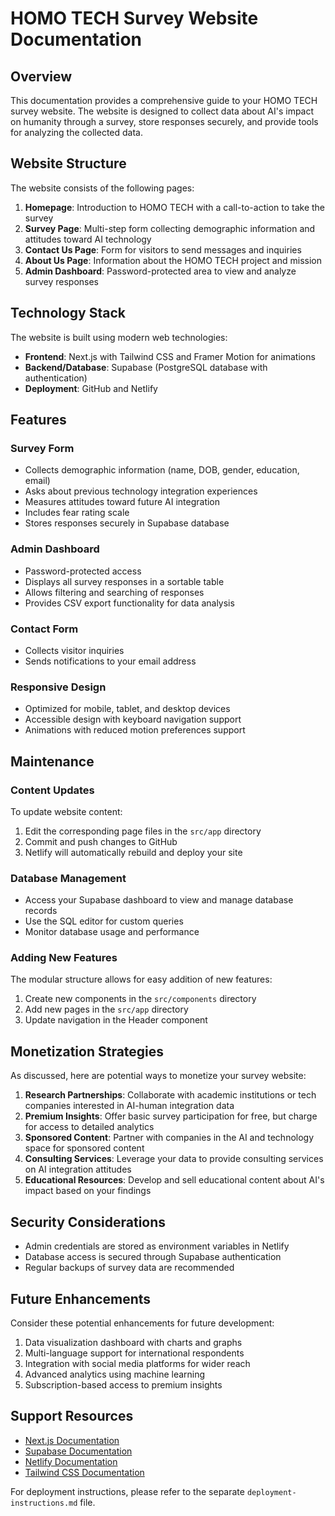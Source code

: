 # HOMO TECH Survey Website Documentation

## Overview

This documentation provides a comprehensive guide to your HOMO TECH survey website. The website is designed to collect data about AI's impact on humanity through a survey, store responses securely, and provide tools for analyzing the collected data.

## Website Structure

The website consists of the following pages:

1. **Homepage**: Introduction to HOMO TECH with a call-to-action to take the survey
2. **Survey Page**: Multi-step form collecting demographic information and attitudes toward AI technology
3. **Contact Us Page**: Form for visitors to send messages and inquiries
4. **About Us Page**: Information about the HOMO TECH project and mission
5. **Admin Dashboard**: Password-protected area to view and analyze survey responses

## Technology Stack

The website is built using modern web technologies:

- **Frontend**: Next.js with Tailwind CSS and Framer Motion for animations
- **Backend/Database**: Supabase (PostgreSQL database with authentication)
- **Deployment**: GitHub and Netlify

## Features

### Survey Form
- Collects demographic information (name, DOB, gender, education, email)
- Asks about previous technology integration experiences
- Measures attitudes toward future AI integration
- Includes fear rating scale
- Stores responses securely in Supabase database

### Admin Dashboard
- Password-protected access
- Displays all survey responses in a sortable table
- Allows filtering and searching of responses
- Provides CSV export functionality for data analysis

### Contact Form
- Collects visitor inquiries
- Sends notifications to your email address

### Responsive Design
- Optimized for mobile, tablet, and desktop devices
- Accessible design with keyboard navigation support
- Animations with reduced motion preferences support

## Maintenance

### Content Updates
To update website content:
1. Edit the corresponding page files in the `src/app` directory
2. Commit and push changes to GitHub
3. Netlify will automatically rebuild and deploy your site

### Database Management
- Access your Supabase dashboard to view and manage database records
- Use the SQL editor for custom queries
- Monitor database usage and performance

### Adding New Features
The modular structure allows for easy addition of new features:
1. Create new components in the `src/components` directory
2. Add new pages in the `src/app` directory
3. Update navigation in the Header component

## Monetization Strategies

As discussed, here are potential ways to monetize your survey website:

1. **Research Partnerships**: Collaborate with academic institutions or tech companies interested in AI-human integration data
2. **Premium Insights**: Offer basic survey participation for free, but charge for access to detailed analytics
3. **Sponsored Content**: Partner with companies in the AI and technology space for sponsored content
4. **Consulting Services**: Leverage your data to provide consulting services on AI integration attitudes
5. **Educational Resources**: Develop and sell educational content about AI's impact based on your findings

## Security Considerations

- Admin credentials are stored as environment variables in Netlify
- Database access is secured through Supabase authentication
- Regular backups of survey data are recommended

## Future Enhancements

Consider these potential enhancements for future development:

1. Data visualization dashboard with charts and graphs
2. Multi-language support for international respondents
3. Integration with social media platforms for wider reach
4. Advanced analytics using machine learning
5. Subscription-based access to premium insights

## Support Resources

- [Next.js Documentation](https://nextjs.org/docs)
- [Supabase Documentation](https://supabase.com/docs)
- [Netlify Documentation](https://docs.netlify.com/)
- [Tailwind CSS Documentation](https://tailwindcss.com/docs)

For deployment instructions, please refer to the separate `deployment-instructions.md` file.
